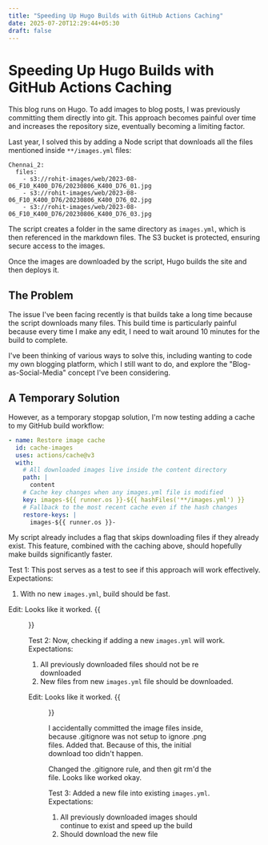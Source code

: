 ```yaml
---
title: "Speeding Up Hugo Builds with GitHub Actions Caching"
date: 2025-07-20T12:29:44+05:30
draft: false
---
```


# Speeding Up Hugo Builds with GitHub Actions Caching

This blog runs on Hugo. To add images to blog posts, I was previously committing them directly into git. This approach becomes painful over time and increases the repository size, eventually becoming a limiting factor.

Last year, I solved this by adding a Node script that downloads all the files mentioned inside `**/images.yml` files:

```
Chennai_2:
  files:
    - s3://rohit-images/web/2023-08-06_F10_K400_D76/20230806_K400_D76_01.jpg
    - s3://rohit-images/web/2023-08-06_F10_K400_D76/20230806_K400_D76_02.jpg
    - s3://rohit-images/web/2023-08-06_F10_K400_D76/20230806_K400_D76_03.jpg
```

The script creates a folder in the same directory as `images.yml`, which is then referenced in the markdown files. The S3 bucket is protected, ensuring secure access to the images.

Once the images are downloaded by the script, Hugo builds the site and then deploys it.

## The Problem

The issue I've been facing recently is that builds take a long time because the script downloads many files. This build time is particularly painful because every time I make any edit, I need to wait around 10 minutes for the build to complete.

I've been thinking of various ways to solve this, including wanting to code my own blogging platform, which I still want to do, and explore the "Blog-as-Social-Media" concept I've been considering.

## A Temporary Solution

However, as a temporary stopgap solution, I'm now testing adding a cache to my GitHub build workflow:

```yaml
- name: Restore image cache
  id: cache-images
  uses: actions/cache@v3
  with:
    # All downloaded images live inside the content directory
    path: |
      content
    # Cache key changes when any images.yml file is modified
    key: images-${{ runner.os }}-${{ hashFiles('**/images.yml') }}
    # Fallback to the most recent cache even if the hash changes
    restore-keys: |
      images-${{ runner.os }}-
```

My script already includes a flag that skips downloading files if they already exist. This feature, combined with the caching above, should hopefully make builds significantly faster.

Test 1:
This post serves as a test to see if this approach will work effectively.
Expectations:

1. With no new `images.yml`, build should be fast.

Edit:
Looks like it worked.
{{<figure src="/post/optimizing-build-times/Optimizing-Build-Times/ksnip_20250720-125230.png">}}

Test 2:
Now, checking if adding a new `images.yml` will work.
Expectations:

1. All previously downloaded files should not be re downloaded
2. New files from new `images.yml` file should be downloaded.

Edit:
Looks like it worked.
{{<figure src="/post/optimizing-build-times/Optimizing-Build-Times/ksnip_20250720-132244.png">}}

I accidentally committed the image files inside, because .gitignore was not setup to ignore .png files. Added that. Because of this, the initial download too didn't happen.

Changed the .gitignore rule, and then git rm'd the file. Looks like worked okay.

Test 3:
Added a new file into existing `images.yml`.
Expectations:

1. All previously downloaded images should continue to exist and speed up the build
2. Should download the new file
